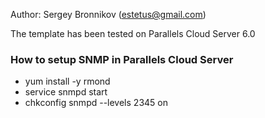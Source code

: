 Author: Sergey Bronnikov (estetus@gmail.com)

The template has been tested on Parallels Cloud Server 6.0

### How to setup SNMP in Parallels Cloud Server

* yum install -y rmond
* service snmpd start
* chkconfig snmpd --levels 2345 on
